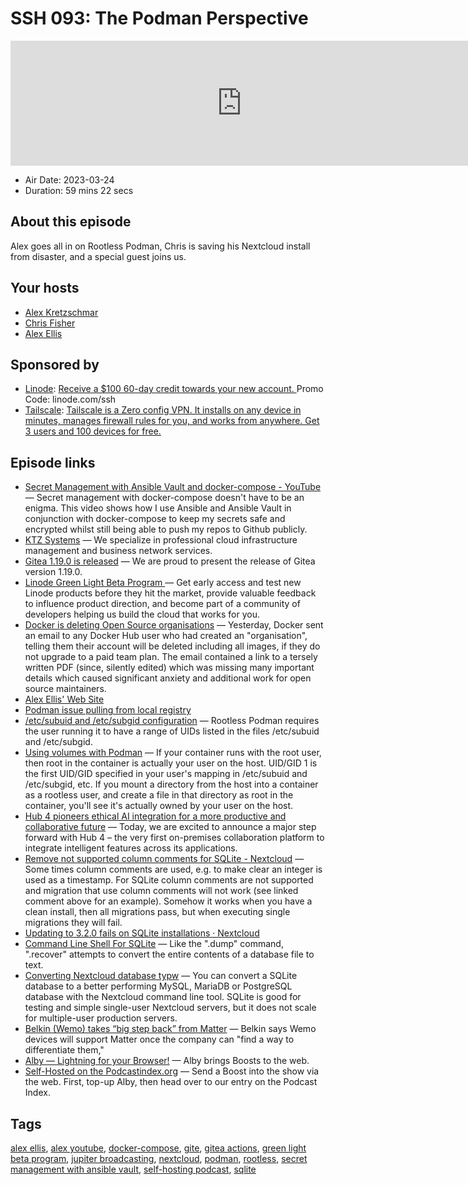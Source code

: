 # SSH 093: The Podman Perspective

<iframe src="https://player.fireside.fm/v2/dUlrHQih+fp1aR6Lw?theme=dark" width="740" height="200" frameborder="0" scrolling="no"></iframe>

* Air Date: 2023-03-24
* Duration: 59 mins 22 secs

## About this episode

Alex goes all in on Rootless Podman, Chris is saving his Nextcloud install from disaster, and a special guest joins us.

## Your hosts
* [Alex Kretzschmar](https://selfhosted.show/hosts/alexktz)
* [Chris Fisher](https://selfhosted.show/hosts/chrislas)
* [Alex Ellis](https://selfhosted.show/guests/alexellis)

## Sponsored by

  * [Linode](https://linode.com/ssh): [Receive a $100 60-day credit towards your new account. ](https://linode.com/ssh) Promo Code: linode.com/ssh
  * [Tailscale](http://tailscale.com/selfhosted): [Tailscale is a Zero config VPN. It installs on any device in minutes, manages firewall rules for you, and works from anywhere. Get 3 users and 100 devices for free. ](http://tailscale.com/selfhosted)



## Episode links

  * [Secret Management with Ansible Vault and docker-compose - YouTube](https://www.youtube.com/watch?v=CUh8FDLbj8M "Secret Management with Ansible Vault and docker-compose - YouTube") — Secret management with docker-compose doesn't have to be an enigma. This video shows how I use Ansible and Ansible Vault in conjunction with docker-compose to keep my secrets safe and encrypted whilst still being able to push my repos to Github publicly.
  * [KTZ Systems](https://ktzsystems.com/ "KTZ Systems") — We specialize in professional cloud infrastructure management and business network services.
  * [Gitea 1.19.0 is released](https://blog.gitea.io/2023/03/gitea-1.19.0-is-released/ "Gitea 1.19.0 is released") — We are proud to present the release of Gitea version 1.19.0.
  * [Linode Green Light Beta Program ](https://www.linode.com/green-light/ "Linode Green Light Beta Program ") — Get early access and test new Linode products before they hit the market, provide valuable feedback to influence product direction, and become part of a community of developers helping us build the cloud that works for you.
  * [Docker is deleting Open Source organisations](https://blog.alexellis.io/docker-is-deleting-open-source-images/ "Docker is deleting Open Source organisations") — Yesterday, Docker sent an email to any Docker Hub user who had created an "organisation", telling them their account will be deleted including all images, if they do not upgrade to a paid team plan. The email contained a link to a tersely written PDF (since, silently edited) which was missing many important details which caused significant anxiety and additional work for open source maintainers.
  * [Alex Ellis' Web Site](https://www.alexellis.io/ "Alex Ellis' Web Site")
  * [Podman issue pulling from local registry](https://access.redhat.com/discussions/5946861 "Podman issue pulling from local registry")
  * [/etc/subuid and /etc/subgid configuration](https://github.com/containers/podman/blob/main/docs/tutorials/rootless_tutorial.md#etcsubuid-and-etcsubgid-configuration "/etc/subuid and /etc/subgid configuration") — Rootless Podman requires the user running it to have a range of UIDs listed in the files /etc/subuid and /etc/subgid. 
  * [Using volumes with Podman](https://github.com/containers/podman/blob/main/docs/tutorials/rootless_tutorial.md#using-volumes "Using volumes with Podman") — If your container runs with the root user, then root in the container is actually your user on the host. UID/GID 1 is the first UID/GID specified in your user's mapping in /etc/subuid and /etc/subgid, etc. If you mount a directory from the host into a container as a rootless user, and create a file in that directory as root in the container, you'll see it's actually owned by your user on the host.
  * [Hub 4 pioneers ethical AI integration for a more productive and collaborative future](https://nextcloud.com/blog/hub-4-pioneers-ethical-ai-integration-for-a-more-productive-and-collaborative-future/ "Hub 4 pioneers ethical AI integration for a more productive and collaborative future") — Today, we are excited to announce a major step forward with Hub 4 – the very first on-premises collaboration platform to integrate intelligent features across its applications.
  * [Remove not supported column comments for SQLite - Nextcloud](https://github.com/nextcloud/server/pull/36803 "Remove not supported column comments for SQLite - Nextcloud") — Some times column comments are used, e.g. to make clear an integer is used as a timestamp. For SQLite column comments are not supported and migration that use column comments will not work (see linked comment above for an example). Somehow it works when you have a clean install, then all migrations pass, but when executing single migrations they will fail.
  * [Updating to 3.2.0 fails on SQLite installations · Nextcloud](https://github.com/nextcloud/forms/issues/1549 "Updating to 3.2.0 fails on SQLite installations · Nextcloud")
  * [Command Line Shell For SQLite](https://sqlite.org/cli.html#recover "Command Line Shell For SQLite") — Like the ".dump" command, ".recover" attempts to convert the entire contents of a database file to text. 
  * [Converting Nextcloud database typw](https://docs.nextcloud.com/server/latest/admin_manual/configuration_database/db_conversion.html "Converting Nextcloud database typw") — You can convert a SQLite database to a better performing MySQL, MariaDB or PostgreSQL database with the Nextcloud command line tool. SQLite is good for testing and simple single-user Nextcloud servers, but it does not scale for multiple-user production servers.
  * [Belkin (Wemo) takes “big step back” from Matter](https://www.reddit.com/r/homeassistant/comments/11t1jsc/belkin_wemo_takes_big_step_back_from_matter/ "Belkin \(Wemo\) takes “big step back” from Matter") — Belkin says Wemo devices will support Matter once the company can "find a way to differentiate them,"
  * [Alby — Lightning for your Browser!](https://getalby.com/ "Alby — Lightning for your Browser!") — Alby brings Boosts to the web.
  * [Self-Hosted on the Podcastindex.org](https://podcastindex.org/podcast/830124 "Self-Hosted on the Podcastindex.org") — Send a Boost into the show via the web. First, top-up Alby, then head over to our entry on the Podcast Index.



## Tags

[alex ellis](https://selfhosted.show/tags/alex%20ellis), [alex youtube](https://selfhosted.show/tags/alex%20youtube), [docker-compose](https://selfhosted.show/tags/docker-compose), [gite](https://selfhosted.show/tags/gite), [gitea actions](https://selfhosted.show/tags/gitea%20actions), [green light beta program](https://selfhosted.show/tags/green%20light%20beta%20program), [jupiter broadcasting](https://selfhosted.show/tags/jupiter%20broadcasting), [nextcloud](https://selfhosted.show/tags/nextcloud), [podman](https://selfhosted.show/tags/podman), [rootless](https://selfhosted.show/tags/rootless), [secret management with ansible vault](https://selfhosted.show/tags/secret%20management%20with%20ansible%20vault), [self-hosting podcast](https://selfhosted.show/tags/self-hosting%20podcast), [sqlite](https://selfhosted.show/tags/sqlite)
